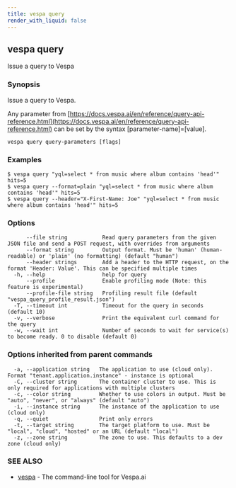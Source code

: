 ```yaml
---
title: vespa query
render_with_liquid: false
---
```


## vespa query

Issue a query to Vespa

### Synopsis

Issue a query to Vespa.

Any parameter from [https://docs.vespa.ai/en/reference/query-api-reference.html](https://docs.vespa.ai/en/reference/query-api-reference.html)
can be set by the syntax [parameter-name]=[value].

```
vespa query query-parameters [flags]
```

### Examples

```
$ vespa query "yql=select * from music where album contains 'head'" hits=5
$ vespa query --format=plain "yql=select * from music where album contains 'head'" hits=5
$ vespa query --header="X-First-Name: Joe" "yql=select * from music where album contains 'head'" hits=5
```

### Options

```
      --file string           Read query parameters from the given JSON file and send a POST request, with overrides from arguments
      --format string         Output format. Must be 'human' (human-readable) or 'plain' (no formatting) (default "human")
      --header strings        Add a header to the HTTP request, on the format 'Header: Value'. This can be specified multiple times
  -h, --help                  help for query
      --profile               Enable profiling mode (Note: this feature is experimental)
      --profile-file string   Profiling result file (default "vespa_query_profile_result.json")
  -T, --timeout int           Timeout for the query in seconds (default 10)
  -v, --verbose               Print the equivalent curl command for the query
  -w, --wait int              Number of seconds to wait for service(s) to become ready. 0 to disable (default 0)
```

### Options inherited from parent commands

```
  -a, --application string   The application to use (cloud only). Format "tenant.application.instance" - instance is optional
  -C, --cluster string       The container cluster to use. This is only required for applications with multiple clusters
  -c, --color string         Whether to use colors in output. Must be "auto", "never", or "always" (default "auto")
  -i, --instance string      The instance of the application to use (cloud only)
  -q, --quiet                Print only errors
  -t, --target string        The target platform to use. Must be "local", "cloud", "hosted" or an URL (default "local")
  -z, --zone string          The zone to use. This defaults to a dev zone (cloud only)
```

### SEE ALSO

* [vespa](vespa.html)	 - The command-line tool for Vespa.ai

